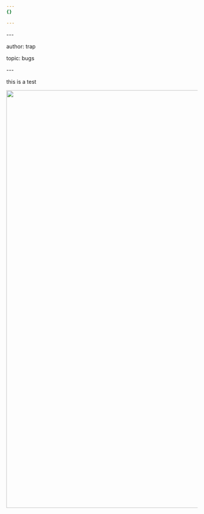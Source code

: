 ```yaml
---
{}

---
```

<p>---</p>
<p>author: trap</p>
<p>topic: bugs</p>
<p>---</p>
<p>this is a test</p>
<p><img src="https://sls-ci-bowtie-houndstooth-root-us-east-1-assets.s3.amazonaws.com/Trapnatized/blog1/1684274909149-Screenshot_2023-05-02_17_47_47.png" alt="" width="613" height="1100" /></p>
